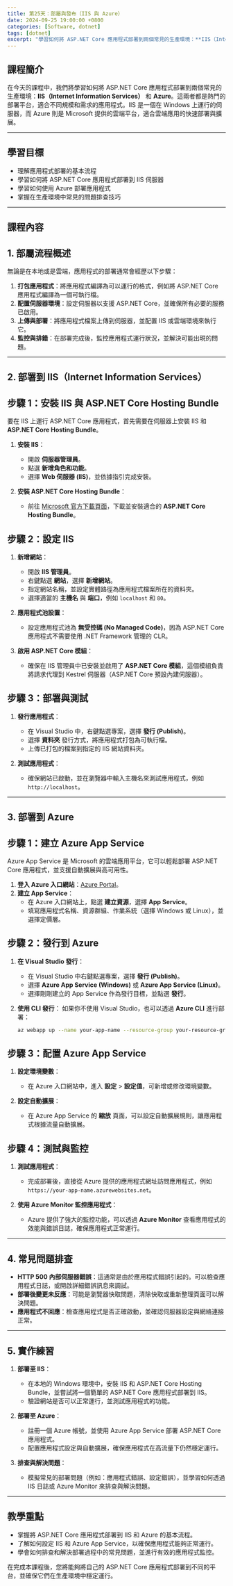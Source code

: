 ```yaml
---
title: 第25天：部屬與發布（IIS 與 Azure）
date: 2024-09-25 19:00:00 +0800
categories: [Software, dotnet]
tags: [dotnet] 
excerpt: "學習如何將 ASP.NET Core 應用程式部署到兩個常見的生產環境：**IIS（Internet Information Services）** 和 **Azure**。這兩者都是熱門的部署平台，適合不同規模和需求的應用程式。IIS 是一個在 Windows 上運行的伺服器，而 Azure 則是 Microsoft 提供的雲端平台，適合雲端應用的快速部署與擴展"
---
```


## 課程簡介

在今天的課程中，我們將學習如何將 ASP.NET Core 應用程式部署到兩個常見的生產環境：**IIS（Internet Information Services）** 和 **Azure**。這兩者都是熱門的部署平台，適合不同規模和需求的應用程式。IIS 是一個在 Windows 上運行的伺服器，而 Azure 則是 Microsoft 提供的雲端平台，適合雲端應用的快速部署與擴展。

---

## 學習目標
- 理解應用程式部署的基本流程
- 學習如何將 ASP.NET Core 應用程式部署到 IIS 伺服器
- 學習如何使用 Azure 部署應用程式
- 掌握在生產環境中常見的問題排查技巧

---

## 課程內容

## 1. 部屬流程概述

無論是在本地或是雲端，應用程式的部署通常會經歷以下步驟：

1. **打包應用程式**：將應用程式編譯為可以運行的格式，例如將 ASP.NET Core 應用程式編譯為一個可執行檔。
2. **配置伺服器環境**：設定伺服器以支援 ASP.NET Core，並確保所有必要的服務已啟用。
3. **上傳與部署**：將應用程式檔案上傳到伺服器，並配置 IIS 或雲端環境來執行它。
4. **監控與排錯**：在部署完成後，監控應用程式運行狀況，並解決可能出現的問題。

---

## 2. 部署到 IIS（Internet Information Services）

## 步驟 1：安裝 IIS 與 ASP.NET Core Hosting Bundle

要在 IIS 上運行 ASP.NET Core 應用程式，首先需要在伺服器上安裝 IIS 和 **ASP.NET Core Hosting Bundle**。

1. **安裝 IIS**：
   - 開啟 **伺服器管理員**。
   - 點選 **新增角色和功能**。
   - 選擇 **Web 伺服器 (IIS)**，並依據指引完成安裝。

2. **安裝 ASP.NET Core Hosting Bundle**：
   - 前往 [Microsoft 官方下載頁面](https://dotnet.microsoft.com/download/dotnet)，下載並安裝適合的 **ASP.NET Core Hosting Bundle**。

## 步驟 2：設定 IIS

1. **新增網站**：
   - 開啟 **IIS 管理員**。
   - 右鍵點選 **網站**，選擇 **新增網站**。
   - 指定網站名稱，並設定實體路徑為應用程式檔案所在的資料夾。
   - 選擇適當的 **主機名** 與 **端口**，例如 `localhost` 和 `80`。

2. **應用程式池設置**：
   - 設定應用程式池為 **無受控碼 (No Managed Code)**，因為 ASP.NET Core 應用程式不需要使用 .NET Framework 管理的 CLR。

3. **啟用 ASP.NET Core 模組**：
   - 確保在 IIS 管理員中已安裝並啟用了 **ASP.NET Core 模組**，這個模組負責將請求代理到 Kestrel 伺服器（ASP.NET Core 預設內建伺服器）。

## 步驟 3：部署與測試

1. **發行應用程式**：
   - 在 Visual Studio 中，右鍵點選專案，選擇 **發行 (Publish)**。
   - 選擇 **資料夾** 發行方式，將應用程式打包為可執行檔。
   - 上傳已打包的檔案到指定的 IIS 網站資料夾。

2. **測試應用程式**：
   - 確保網站已啟動，並在瀏覽器中輸入主機名來測試應用程式，例如 `http://localhost`。

---

## 3. 部署到 Azure

## 步驟 1：建立 Azure App Service

Azure App Service 是 Microsoft 的雲端應用平台，它可以輕鬆部署 ASP.NET Core 應用程式，並支援自動擴展與高可用性。

1. **登入 Azure 入口網站**：[Azure Portal](https://portal.azure.com)。
2. **建立 App Service**：
   - 在 Azure 入口網站上，點選 **建立資源**，選擇 **App Service**。
   - 填寫應用程式名稱、資源群組、作業系統（選擇 Windows 或 Linux），並選擇定價層。

## 步驟 2：發行到 Azure

1. **在 Visual Studio 發行**：
   - 在 Visual Studio 中右鍵點選專案，選擇 **發行 (Publish)**。
   - 選擇 **Azure App Service (Windows)** 或 **Azure App Service (Linux)**。
   - 選擇剛剛建立的 App Service 作為發行目標，並點選 **發行**。

2. **使用 CLI 發行**：
   如果你不使用 Visual Studio，也可以透過 **Azure CLI** 進行部署：
   ```bash
   az webapp up --name your-app-name --resource-group your-resource-group --plan your-app-service-plan
   ```

## 步驟 3：配置 Azure App Service

1. **設定環境變數**：
   - 在 Azure 入口網站中，進入 **設定** > **設定值**，可新增或修改環境變數。
   
2. **設定自動擴展**：
   - 在 Azure App Service 的 **縮放** 頁面，可以設定自動擴展規則，讓應用程式根據流量自動擴展。

## 步驟 4：測試與監控

1. **測試應用程式**：
   - 完成部署後，直接從 Azure 提供的應用程式網址訪問應用程式，例如 `https://your-app-name.azurewebsites.net`。
   
2. **使用 Azure Monitor 監控應用程式**：
   - Azure 提供了強大的監控功能，可以透過 **Azure Monitor** 查看應用程式的效能與錯誤日誌，確保應用程式正常運行。

---

## 4. 常見問題排查

- **HTTP 500 內部伺服器錯誤**：這通常是由於應用程式錯誤引起的。可以檢查應用程式日誌，或開啟詳細錯誤訊息來調試。
- **部署後變更未反應**：可能是瀏覽器快取問題，清除快取或重新整理頁面可以解決問題。
- **應用程式不回應**：檢查應用程式是否正確啟動，並確認伺服器設定與網絡連接正常。

---

## 5. 實作練習

1. **部署至 IIS**：
   - 在本地的 Windows 環境中，安裝 IIS 和 ASP.NET Core Hosting Bundle，並嘗試將一個簡單的 ASP.NET Core 應用程式部署到 IIS。
   - 驗證網站是否可以正常運行，並測試應用程式的功能。

2. **部署至 Azure**：
   - 註冊一個 Azure 帳號，並使用 Azure App Service 部署 ASP.NET Core 應用程式。
   - 配置應用程式設定與自動擴展，確保應用程式在高流量下仍然穩定運行。

3. **排查與解決問題**：
   - 模擬常見的部署問題（例如：應用程式錯誤、設定錯誤），並學習如何透過 IIS 日誌或 Azure Monitor 來排查與解決問題。

---

## 教學重點
- 掌握將 ASP.NET Core 應用程式部署到 IIS 和 Azure 的基本流程。
- 了解如何設定 IIS 和 Azure App Service，以確保應用程式能夠正常運行。
- 學會如何排查和解決部署過程中的常見問題，並進行有效的應用程式監控。

在完成本課程後，您將能夠將自己的 ASP.NET Core 應用程式部署到不同的平台，並確保它們在生產環境中穩定運行。
